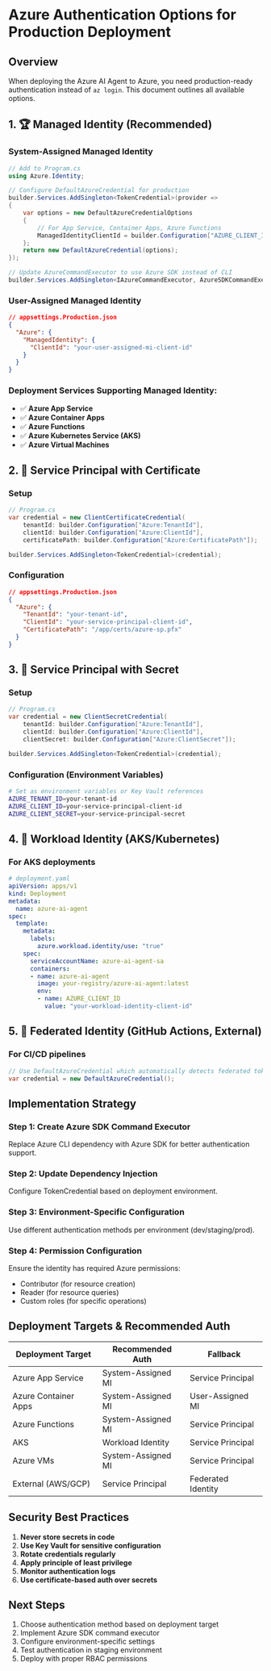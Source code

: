 # Azure Authentication Options for Production Deployment

## Overview
When deploying the Azure AI Agent to Azure, you need production-ready authentication instead of `az login`. This document outlines all available options.

## 1. 🏆 Managed Identity (Recommended)

### System-Assigned Managed Identity
```csharp
// Add to Program.cs
using Azure.Identity;

// Configure DefaultAzureCredential for production
builder.Services.AddSingleton<TokenCredential>(provider =>
{
    var options = new DefaultAzureCredentialOptions
    {
        // For App Service, Container Apps, Azure Functions
        ManagedIdentityClientId = builder.Configuration["AZURE_CLIENT_ID"] // Optional for user-assigned
    };
    return new DefaultAzureCredential(options);
});

// Update AzureCommandExecutor to use Azure SDK instead of CLI
builder.Services.AddSingleton<IAzureCommandExecutor, AzureSDKCommandExecutor>();
```

### User-Assigned Managed Identity
```json
// appsettings.Production.json
{
  "Azure": {
    "ManagedIdentity": {
      "ClientId": "your-user-assigned-mi-client-id"
    }
  }
}
```

### Deployment Services Supporting Managed Identity:
- ✅ **Azure App Service**
- ✅ **Azure Container Apps** 
- ✅ **Azure Functions**
- ✅ **Azure Kubernetes Service (AKS)**
- ✅ **Azure Virtual Machines**

## 2. 🔑 Service Principal with Certificate

### Setup
```csharp
// Program.cs
var credential = new ClientCertificateCredential(
    tenantId: builder.Configuration["Azure:TenantId"],
    clientId: builder.Configuration["Azure:ClientId"], 
    certificatePath: builder.Configuration["Azure:CertificatePath"]);

builder.Services.AddSingleton<TokenCredential>(credential);
```

### Configuration
```json
// appsettings.Production.json
{
  "Azure": {
    "TenantId": "your-tenant-id",
    "ClientId": "your-service-principal-client-id",
    "CertificatePath": "/app/certs/azure-sp.pfx"
  }
}
```

## 3. 🔐 Service Principal with Secret

### Setup
```csharp
// Program.cs  
var credential = new ClientSecretCredential(
    tenantId: builder.Configuration["Azure:TenantId"],
    clientId: builder.Configuration["Azure:ClientId"],
    clientSecret: builder.Configuration["Azure:ClientSecret"]);

builder.Services.AddSingleton<TokenCredential>(credential);
```

### Configuration (Environment Variables)
```bash
# Set as environment variables or Key Vault references
AZURE_TENANT_ID=your-tenant-id
AZURE_CLIENT_ID=your-service-principal-client-id  
AZURE_CLIENT_SECRET=your-service-principal-secret
```

## 4. 🏢 Workload Identity (AKS/Kubernetes)

### For AKS deployments
```yaml
# deployment.yaml
apiVersion: apps/v1
kind: Deployment
metadata:
  name: azure-ai-agent
spec:
  template:
    metadata:
      labels:
        azure.workload.identity/use: "true"
    spec:
      serviceAccountName: azure-ai-agent-sa
      containers:
      - name: azure-ai-agent
        image: your-registry/azure-ai-agent:latest
        env:
        - name: AZURE_CLIENT_ID
          value: "your-workload-identity-client-id"
```

## 5. 🔗 Federated Identity (GitHub Actions, External)

### For CI/CD pipelines
```csharp
// Use DefaultAzureCredential which automatically detects federated tokens
var credential = new DefaultAzureCredential();
```

## Implementation Strategy

### Step 1: Create Azure SDK Command Executor
Replace Azure CLI dependency with Azure SDK for better authentication support.

### Step 2: Update Dependency Injection
Configure TokenCredential based on deployment environment.

### Step 3: Environment-Specific Configuration
Use different authentication methods per environment (dev/staging/prod).

### Step 4: Permission Configuration
Ensure the identity has required Azure permissions:
- Contributor (for resource creation)
- Reader (for resource queries)
- Custom roles (for specific operations)

## Deployment Targets & Recommended Auth

| Deployment Target | Recommended Auth | Fallback |
|-------------------|------------------|----------|
| Azure App Service | System-Assigned MI | Service Principal |
| Azure Container Apps | System-Assigned MI | User-Assigned MI |
| Azure Functions | System-Assigned MI | Service Principal |
| AKS | Workload Identity | Service Principal |
| Azure VMs | System-Assigned MI | Service Principal |
| External (AWS/GCP) | Service Principal | Federated Identity |

## Security Best Practices

1. **Never store secrets in code**
2. **Use Key Vault for sensitive configuration**
3. **Rotate credentials regularly**
4. **Apply principle of least privilege**
5. **Monitor authentication logs**
6. **Use certificate-based auth over secrets**

## Next Steps

1. Choose authentication method based on deployment target
2. Implement Azure SDK command executor
3. Configure environment-specific settings
4. Test authentication in staging environment
5. Deploy with proper RBAC permissions
